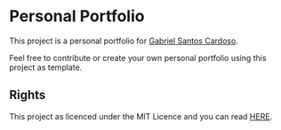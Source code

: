 # Personal Portfolio

This project is a personal portfolio for [Gabriel Santos Cardoso](https://linkedin.com/in/eng-gabrielscardoso).

Feel free to contribute or create your own personal portfolio using this project as template.

## Rights

This project as licenced under the MIT Licence and you can read [HERE](LICENSE.md).
